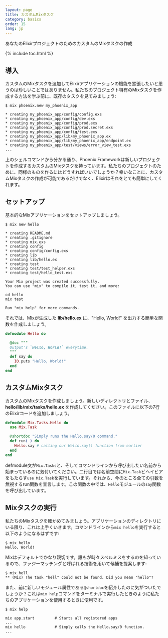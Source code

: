 ```yaml
---
layout: page
title: カスタムMixタスク
category: basics
order: 15
lang: jp
---
```


あなたのElixirプロジェクトのためのカスタムのMixタスクの作成

{% include toc.html %}

## 導入

カスタムのMixタスクを追加してElixirアプリケーションの機能を拡張したいと思うのは珍しいことではありません。私たちのプロジェクト特有のMixタスクを作成する方法を学ぶ前に、既存のタスクを見てみましょう:

```shell
$ mix phoenix.new my_phoenix_app

* creating my_phoenix_app/config/config.exs
* creating my_phoenix_app/config/dev.exs
* creating my_phoenix_app/config/prod.exs
* creating my_phoenix_app/config/prod.secret.exs
* creating my_phoenix_app/config/test.exs
* creating my_phoenix_app/lib/my_phoenix_app.ex
* creating my_phoenix_app/lib/my_phoenix_app/endpoint.ex
* creating my_phoenix_app/test/views/error_view_test.exs
...
```

上のシェルコマンドから分かる通り、Phoenix Frameworkは新しいプロジェクトを作成するカスタムのMixタスクを持っています。私たちのプロジェクトのために、同様のものを作るにはどうすればいいでしょうか？幸いなことに、カスタムMixタスクの作成が可能であるだけでなく、Elixirはそれをとても簡単にしてくれます。

## セットアップ

基本的なMixアプリケーションをセットアップしましょう。

```shell
$ mix new hello

* creating README.md
* creating .gitignore
* creating mix.exs
* creating config
* creating config/config.exs
* creating lib
* creating lib/hello.ex
* creating test
* creating test/test_helper.exs
* creating test/hello_test.exs

Your Mix project was created successfully.
You can use "mix" to compile it, test it, and more:

cd hello
mix test

Run "mix help" for more commands.
```

それでは、Mixが生成した **lib/hello.ex** に、"Hello, World!" を出力する簡単な関数を作成しましょう。

```elixir
defmodule Hello do

  @doc """
  Output's `Hello, World!` everytime.
  """
  def say do
    IO.puts "Hello, World!"
  end
end
```

## カスタムMixタスク

カスタムのMixタスクを作成しましょう。新しいディレクトリとファイル、**hello/lib/mix/tasks/hello.ex** を作成してください。このファイルに以下の7行のElixirコードを追加しましょう。

```elixir
defmodule Mix.Tasks.Hello do
  use Mix.Task

  @shortdoc "Simply runs the Hello.say/0 command."
  def run(_) do
    Hello.say # calling our Hello.say() function from earlier
  end
end
```

defmodule文が`Mix.Tasks`と、そしてコマンドラインから呼び出したい名前から始まっているのに気付いてください。二行目では名前空間に`Mix.Task`ビヘイビアをもたらす`use Mix.Task`を実行しています。それから、今のところ全ての引数を無視するrun関数を宣言します。この関数の中では、`Hello`モジュールの`say`関数を呼び出しています。

## Mixタスクの実行

私たちのMixタスクを確かめてみましょう。アプリケーションのディレクトリにいる限り、これは上手くいきます。コマンドラインから`mix hello`を実行すると以下のようになるはずです:

```shell
$ mix hello
Hello, World!
```

Mixはデフォルトでかなり親切です。誰もが時々スペルミスをするのを知っているので、ファジーマッチングと呼ばれる技術を用いて候補を提案します:

```shell
$ mix hell
** (Mix) The task "hell" could not be found. Did you mean "hello"?
```

また、前に新しいモジュール属性である`@shortdoc`を紹介したのに気がついたでしょうか？これは`mix help`コマンドをターミナルで実行したときのように私たちのアプリケーションを使用するときに便利です。

```shell
$ mix help

mix app.start         # Starts all registered apps
...
mix hello             # Simply calls the Hello.say/0 function.
...
```
